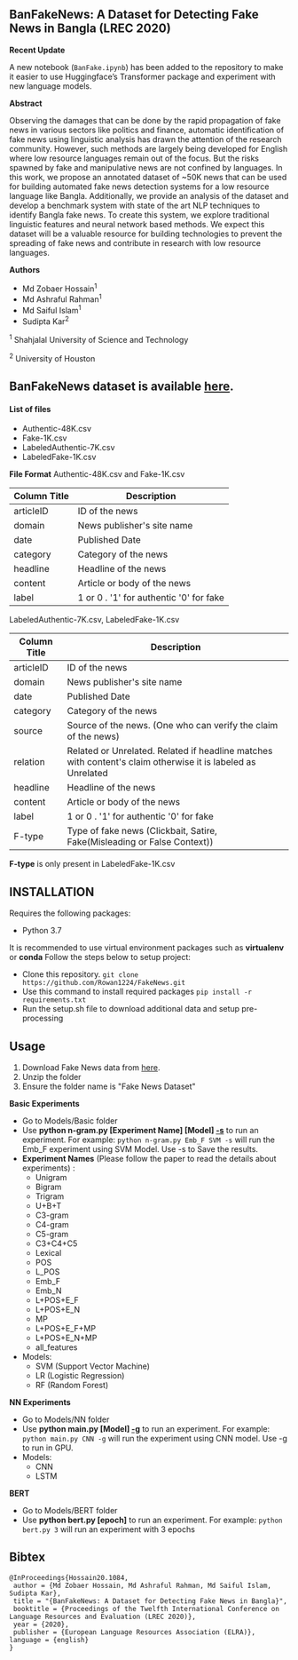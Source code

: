 ## BanFakeNews: A Dataset for Detecting Fake News in Bangla (LREC 2020)


**Recent Update**


A new notebook (``BanFake.ipynb``) has been added to the repository to make it easier to use Huggingface’s Transformer package and experiment with new language models. 


**Abstract**

Observing the damages that can be done by the rapid propagation of fake news in various sectors like politics and finance, automatic identification of fake news using linguistic analysis has drawn the attention of the research community. However, such methods are largely being developed for English where low resource languages remain out of the focus. But the risks spawned by fake and manipulative news are not confined by languages. In this work, we propose an annotated dataset of ~50K news that can be used for building automated fake news detection systems for a low resource language like Bangla. Additionally, we provide an analysis of the dataset and develop a benchmark system with state of the art NLP techniques to identify Bangla fake news. To create this system, we explore traditional linguistic features and neural network based methods.
We expect this dataset will be a valuable resource for building technologies to prevent the spreading of fake news and contribute in research with low resource languages.


**Authors**
* Md Zobaer Hossain<sup>1</sup>
* Md Ashraful Rahman<sup>1</sup>
* Md Saiful Islam<sup>1</sup>
* Sudipta Kar<sup>2</sup>

<sup>1</sup> Shahjalal University of Science and Technology

<sup>2</sup> University of Houston


## BanFakeNews dataset is available [here](https://www.kaggle.com/cryptexcode/banfakenews).

#### List of files
* Authentic-48K.csv
* Fake-1K.csv
* LabeledAuthentic-7K.csv
* LabeledFake-1K.csv

**File Format**
Authentic-48K.csv and Fake-1K.csv

| Column Title   | Description |
| ------------- |------------- |
| articleID      | ID of the news |
| domain      | News publisher's site name      |
| date | Published Date|
| category | Category of the news|
| headline | Headline of the news|
| content | Article or body of the news|
| label | 1 or 0 . '1' for authentic '0' for fake|

LabeledAuthentic-7K.csv, LabeledFake-1K.csv

|Column Title   |Description |
|------------- |------------- |
| articleID | ID of the news |
| domain | News publisher's site name |
| date | Published Date |
| category | Category of the news |
| source | Source of the news. (One who can verify the claim of the news) |
| relation | Related or Unrelated. Related if headline matches with content's claim otherwise it is labeled as Unrelated |
| headline | Headline of the news |
| content | Article or body of the news |
| label | 1 or 0 . '1' for authentic '0' for fake |
| F-type | Type of fake news (Clickbait, Satire, Fake(Misleading or False Context))

**F-type** is only present in LabeledFake-1K.csv


## INSTALLATION
 Requires the following packages:
 * Python 3.7

It is recommended to use virtual environment packages such as **virtualenv** or **conda** 
Follow the steps below to setup project:
* Clone this repository. `git clone https://github.com/Rowan1224/FakeNews.git`
* Use this command to install required packages `pip install -r requirements.txt`
* Run the setup.sh file to download additional data and setup pre-processing

## Usage
1. Download Fake News data from [here](https://www.kaggle.com/cryptexcode/banfakenews).
2. Unzip the folder
3. Ensure the folder name is "Fake News Dataset"

**Basic Experiments**
* Go to Models/Basic folder
* Use **python n-gram.py [Experiment Name] [Model] [-s](optional)** to run an experiment. For example: `python n-gram.py Emb_F SVM -s` will run the Emb_F experiment using SVM Model. Use -s to Save the results. 
* **Experiment Names** (Please follow the paper to read the details about experiments) : 
    * Unigram
    * Bigram
    * Trigram
    * U+B+T
    * C3-gram
    * C4-gram
    * C5-gram
    * C3+C4+C5
    * Lexical
    * POS
    * L_POS
    * Emb_F
    * Emb_N
    * L+POS+E_F
    * L+POS+E_N
    * MP
    * L+POS+E_F+MP
    * L+POS+E_N+MP
    * all_features
* Models:
    * SVM (Support Vector Machine)
    * LR (Logistic Regression)
    * RF (Random Forest)

**NN Experiments**
* Go to Models/NN folder
* Use **python main.py [Model] [-g](optional)** to run an experiment. For example: `python main.py CNN -g` will run the experiment using CNN model. Use -g to run in GPU.
* Models:
    *  CNN
    *  LSTM

**BERT**
* Go to Models/BERT folder
* Use **python bert.py [epoch]** to run an experiment. For example: `python bert.py 3` will run an experiment with 3 epochs

## Bibtex
```
@InProceedings{Hossain20.1084,
 author = {Md Zobaer Hossain, Md Ashraful Rahman, Md Saiful Islam, Sudipta Kar},
 title = "{BanFakeNews: A Dataset for Detecting Fake News in Bangla}",
 booktitle = {Proceedings of the Twelfth International Conference on Language Resources and Evaluation (LREC 2020)},
 year = {2020},
 publisher = {European Language Resources Association (ELRA)},
language = {english}
}
```
